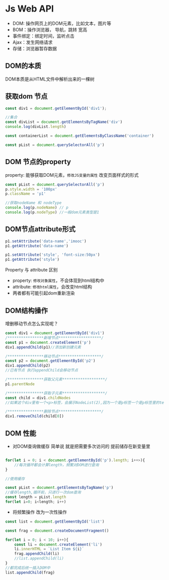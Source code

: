 # Js Web API

- DOM: 操作网页上的DOM元素，比如文本，图片等
- BOM：操作浏览器， 导航，跳转 宽高
- 事件绑定：绑定时间，监听点击
- Ajax：发生网络请求
- 存储：浏览器暂存数据


## DOM的本质

DOM本质是从HTML文件中解析出来的一棵树

## 获取dom 节点

```js
const div1 = document.getElementById('div1');

//集合
const divList = document.getElementsByTagName('div')
console.log(divList.length)

const containerList = document.getElementsByClassName('container')

const pList = document.querySelectorAll('p')
```

## DOM 节点的property 

property: 能够获取DOM元素，`修改JS变量的属性` 改变页面样式的形式

```js
const pList = document.querySelectorAll('p')
p.style.width = '100px' 
p.className = 'p1'

//获取nodeName 和 nodeType
console.log(p.nodeName) // p
console.log(p.nodeType) //一般dom元素类型是1
```


## DOM节点attribute形式
```js
p1.setAttribute('data-name','imooc')
p1.getAttribute('data-name')

p1.setAttribute('style', 'font-size:50px')
p1.getAttribute('style')
```

Property 与 attribute 区别

- property: `修改对象属性`，不会体现到html结构中
- attribute: `修改html属性`，会改变html结构
- 两者都有可能引起dom重新渲染

## DOM结构操作

增删移动节点怎么实现呢？　

```js
const div1 = document.getElementById('div1')
/****************新增节点*******************/
const p1 = document.createElement('p')
div1.appendChild(p1)//添加新创建元素

/****************移动节点*******************/
const p2 = document.getElementById('p2') 
div1.appendChild(p2)
//已有节点 执行appendChild会移动节点

/****************获取父元素*******************/
p1.parentNode

/****************获取子元素*******************/
const child = div1.childNodes 
//如果这个div里有一个<p>标签，会展示NodeList(2),因为一个是p标签一个是p标签里的text

/****************删除节点*******************/
div1.removeChild(child[0])
```

## DOM 性能

- 对DOM查询做缓存
简单说 就是把需要多次访问的 提前储存在新变量里

```js

for(let i = 0; i < document.getElementById('p').length; i++>){
    //每次循环都会计算length，频繁对DOM进行查询
}

//使用缓存

const pList = document.getElementsByTagName('p')
//缓存length,循环前，只进行一次dom查询
const length = pList.length
for(let i=0; i<length; i++)
```

- 将频繁操作 改为一次性操作

```js
const list = document.getElementById('list')

const frag = document.createDocumentFragment()

for(let i = 0; i < 10; i++){
    const li = document.createElement('li')
    li.innerHTML = `List Item ${i}`
    frag.appendChild(li)
    //list.appendChild(li)
}
//都完成后统一插入DOM中
list.appendChild(frag)
```




